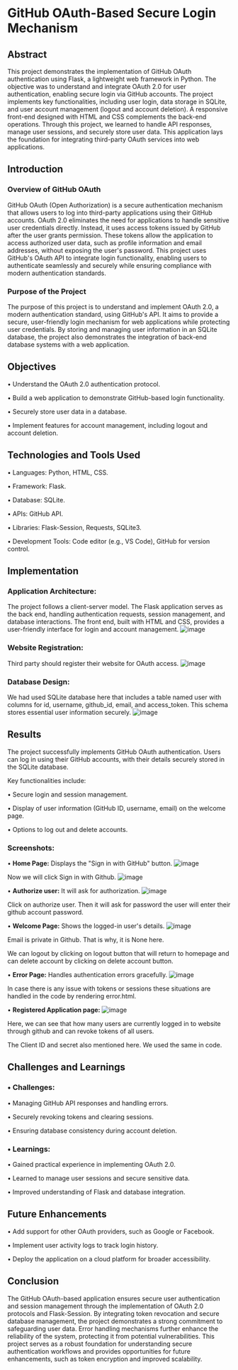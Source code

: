 # GitHub OAuth-Based Secure Login Mechanism

## Abstract

This project demonstrates the implementation of GitHub OAuth authentication using Flask, a lightweight web framework in Python. The objective was to understand and integrate OAuth 2.0 for user authentication, enabling secure login via GitHub accounts. The project implements key functionalities, including user login, data storage in SQLite, and user account management (logout and account deletion). A responsive front-end designed with HTML and CSS complements the back-end operations. Through this project, we learned to handle API responses, manage user sessions, and securely store user data. This application lays the foundation for integrating third-party OAuth services into web applications.

## Introduction
### Overview of GitHub OAuth
GitHub OAuth (Open Authorization) is a secure authentication mechanism that allows users to log into third-party applications using their GitHub accounts. OAuth 2.0 eliminates the need for applications to handle sensitive user credentials directly. Instead, it uses access tokens issued by GitHub after the user grants permission. These tokens allow the application to access authorized user data, such as profile information and email addresses, without exposing the user's password. This project uses GitHub's OAuth API to integrate login functionality, enabling users to authenticate seamlessly and securely while ensuring compliance with modern authentication standards.
### Purpose of the Project
The purpose of this project is to understand and implement OAuth 2.0, a modern authentication standard, using GitHub's API. It aims to provide a secure, user-friendly login mechanism for web applications while protecting user credentials. By storing and managing user information in an SQLite database, the project also demonstrates the integration of back-end database systems with a web application.

## Objectives

•	Understand the OAuth 2.0 authentication protocol.

•	Build a web application to demonstrate GitHub-based login functionality.

•	Securely store user data in a database.

•	Implement features for account management, including logout and account deletion.



## Technologies and Tools Used

•	Languages: Python, HTML, CSS.

•	Framework: Flask.

•	Database: SQLite.

•	APIs: GitHub API.

•	Libraries: Flask-Session, Requests, SQLite3.

•	Development Tools: Code editor (e.g., VS Code), GitHub for version control.


## Implementation

### Application Architecture: 
The project follows a client-server model. The Flask application serves as the back end, handling authentication requests, session management, and database interactions. The front end, built with HTML and CSS, provides a user-friendly interface for login and account management.
![image](https://github.com/user-attachments/assets/171184de-d1f5-4aa2-9003-348c78661106)
 
### Website Registration:
Third party should register their website for OAuth access.
 ![image](https://github.com/user-attachments/assets/9780ef65-f608-4612-aa59-8f8c68c18d24)

### Database Design:
We had used SQLite database here that includes a table named user with columns for id, username, github_id, email, and access_token. This schema stores essential user information securely.
 ![image](https://github.com/user-attachments/assets/2d0c7b49-3c01-443e-b1d4-43ac283f1dea)

## Results
The project successfully implements GitHub OAuth authentication. Users can log in using their GitHub accounts, with their details securely stored in the SQLite database. 

Key functionalities include:

•	Secure login and session management.

•	Display of user information (GitHub ID, username, email) on the welcome page.

•	Options to log out and delete accounts.


### Screenshots:

•	**Home Page:** Displays the "Sign in with GitHub" button.
 ![image](https://github.com/user-attachments/assets/6f2bdf36-08e3-4eac-b317-135209c774fe)

Now we will click Sign in with Github.
![image](https://github.com/user-attachments/assets/9b1d5426-ee4c-4baa-9a62-4eb8722537e4)
 
•	**Authorize user:** It will ask for authorization.
 ![image](https://github.com/user-attachments/assets/9e77f055-431f-46bf-992b-9726302d7485)

Click on authorize user. Then it will ask for password the user will  enter their github account password.

•	**Welcome Page:** Shows the logged-in user's details.
 ![image](https://github.com/user-attachments/assets/65ae509b-5904-4a16-bffb-c57e89382244)

Email is private in Github. That is why, it is None here.

We can logout by clicking on logout button that will return to homepage and can delete account by clicking on delete account button.

•	**Error Page:** Handles authentication errors gracefully.
 ![image](https://github.com/user-attachments/assets/2ac46fd9-45a7-4f6d-b0b9-7a6de8bb0ecd)

In case there is any issue with tokens or sessions these situations are handled in the code by rendering error.html.

•	**Registered Application page:**
 ![image](https://github.com/user-attachments/assets/a4a02dea-f06a-43bf-a972-af394b7ec7d2)

Here, we can see that how many users are currently logged in to website through github and can revoke tokens of all users.

The Client ID and secret also mentioned here. We used the same in code.

## Challenges and Learnings
### •	Challenges:

 • Managing GitHub API responses and handling errors.
 	
 • Securely revoking tokens and clearing sessions.
 	
 • Ensuring database consistency during account deletion.
 
### •	Learnings:
 	
 • Gained practical experience in implementing OAuth 2.0.
 	
 • Learned to manage user sessions and secure sensitive data.
 	
 • Improved understanding of Flask and database integration.

## Future Enhancements

•	Add support for other OAuth providers, such as Google or Facebook.

•	Implement user activity logs to track login history.

•	Deploy the application on a cloud platform for broader accessibility.


## Conclusion
The GitHub OAuth-based application ensures secure user authentication and session management through the implementation of OAuth 2.0 protocols and Flask-Session. By integrating token revocation and secure database management, the project demonstrates a strong commitment to safeguarding user data. Error handling mechanisms further enhance the reliability of the system, protecting it from potential vulnerabilities. This project serves as a robust foundation for understanding secure authentication workflows and provides opportunities for future enhancements, such as token encryption and improved scalability.
